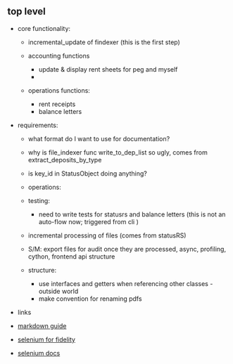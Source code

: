 ## top level

- core functionality:

  - incremental_update of findexer (this is the first step)

  - accounting functions
    - update & display rent sheets for peg and myself
    -
  - operations functions:
    - rent receipts
    - balance letters

- requirements:

  - what format do I want to use for documentation?
  - why is file_indexer func write_to_dep_list so ugly, comes from extract_deposits_by_type

  - is key_id in StatusObject doing anything?

  - operations:

  - testing:
    - need to write tests for statusrs and balance letters (this is not an auto-flow now; triggered from cli )
  - incremental processing of files (comes from statusRS)
  - S/M: export files for audit once they are processed, async, profiling, cython, frontend api structure
  - structure:
    - use interfaces and getters when referencing other classes
      -outside world
    - make convention for renaming pdfs

- links
- [markdown guide](https://www.markdownguide.org/basic-syntax/)
- [selenium for fidelity](https://wire.insiderfinance.io/exporting-portfolio-data-from-fidelity-for-analysis-d212ac83ad99)
- [selenium docs](https://selenium-python.readthedocs.io/installation.html)
